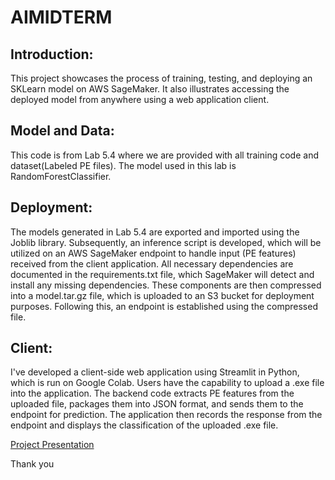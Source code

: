 # AIMIDTERM

## Introduction:
This project showcases the process of training, testing, and deploying an SKLearn model on AWS SageMaker. It also illustrates accessing the deployed model from anywhere using a web application client.

## Model and Data:
This code is from Lab 5.4 where we are provided with all training code and dataset(Labeled PE files). The model used in this lab is RandomForestClassifier.

## Deployment:
The models generated in Lab 5.4 are exported and imported using the Joblib library. Subsequently, an inference script is developed, which will be utilized on an AWS SageMaker endpoint to handle input (PE features) received from the client application. All necessary dependencies are documented in the requirements.txt file, which SageMaker will detect and install any missing dependencies. These components are then compressed into a model.tar.gz file, which is uploaded to an S3 bucket for deployment purposes. Following this, an endpoint is established using the compressed file.

## Client:
I've developed a client-side web application using Streamlit in Python, which is run on Google Colab. Users have the capability to upload a .exe file into the application. The backend code extracts PE features from the uploaded file, packages them into JSON format, and sends them to the endpoint for prediction. The application then records the response from the endpoint and displays the classification of the uploaded .exe file.

[Project Presentation](https://youtu.be/Gf-XVTinqVk)


Thank you
